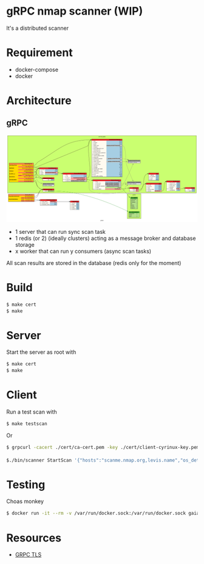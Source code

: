 # gRPC nmap scanner (WIP)

It's a distributed scanner

# Requirement

- docker-compose
- docker

# Architecture

## gRPC

![grpc](graphviz.svg)

- 1 server that can run sync scan task
- 1 redis (or 2) (ideally clusters) acting as a message broker and database storage
- x worker that can run y consumers (async scan tasks)

All scan results are stored in the database (redis only for the moment)

# Build

```bash
$ make cert
$ make
```

# Server

Start the server as root with

```bash
$ make cert
$ make
```

# Client

Run a test scan with

```bash
$ make testscan
```

Or

```bash
$ grpcurl -cacert ./cert/ca-cert.pem -key ./cert/client-cyrinux-key.pem -cert ./cert/client-cyrinux-cert.pem -servername server -d '{"hosts":"scanme.nmap.org,levis.name","os_detection":true,"fast_mode":true,"service_default_scripts":false,"service_version_detection":true,"scan_speed":5,"ports":"443","service_scripts":"vulners","use_tor":true,"timeout":3600}' -H "Username: admin" -H "Password: admin123" 127.0.0.1:9000 proto.ScannerService.StartScan

$./bin/scanner StartScan '{"hosts":"scanme.nmap.org,levis.name","os_detection":true,"fast_mode":true,"service_default_scripts":false,"service_version_detection":true,"scan_speed":5,"ports":"443","service_scripts":"vulners","use_tor":true,"timeout":3600}'
```

# Testing

Choas monkey

```bash
$ docker run -it --rm -v /var/run/docker.sock:/var/run/docker.sock gaiaadm/pumba  -l info --random  --interval 30s kill
```

# Resources

- [GRPC TLS](https://dev.to/techschoolguru/how-to-create-sign-ssl-tls-certificates-2aai)
